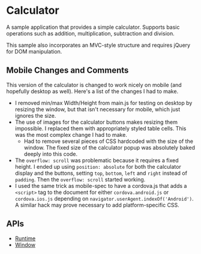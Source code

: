 # Calculator

A sample application that provides a simple calculator. Supports basic operations
such as addition, multiplication, subtraction and division.

This sample also incorporates an MVC-style structure and requires jQuery for
DOM manipulation.

## Mobile Changes and Comments

This version of the calculator is changed to work nicely on mobile (and hopefully desktop as well). Here's a list of the changes I had to make.

* I removed min/max Width/Height from main.js for testing on desktop by resizing the window, but that isn't necessary for mobile, which just ignores the size.
* The use of images for the calculator buttons makes resizing them impossible. I replaced them with appropriately styled table cells. This was the most complex change I had to make.
    * Had to remove several pieces of CSS hardcoded with the size of the window. The fixed size of the calculator popup was absolutely baked deeply into this code.
* The `overflow: scroll` was problematic because it requires a fixed height. I ended up using `position: absolute` for both the calculator display and the buttons, setting `top`, `bottom`, `left` and `right` instead of `padding`. Then the `overflow: scroll` started working.
* I used the same trick as mobile-spec to have a cordova.js that adds a `<script>` tag to the document for either `cordova.android.js` or `cordova.ios.js` depending on `navigator.userAgent.indexOf('Android')`. A similar hack may prove necessary to add platform-specific CSS.


## APIs

* [Runtime](http://developer.chrome.com/trunk/apps/app.runtime.html)
* [Window](http://developer.chrome.com/trunk/apps/app.window.html)

